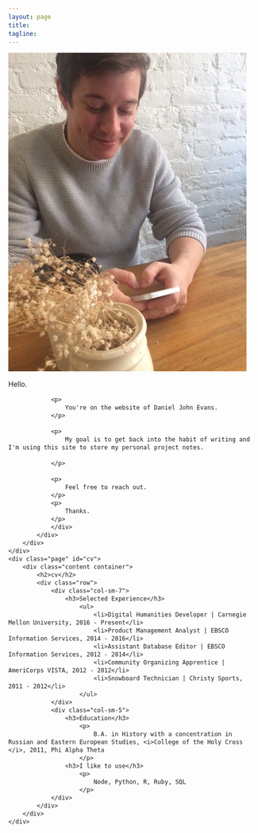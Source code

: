 ```yaml
---
layout: page
title:
tagline:
---
```


<div class="main">
    <div class="page" id="about">
        <div class="content container-fluid">
            <div class="row">
                <div class="col-sm-2">
                    <img class="img-circle" src="/assets/62612.jpeg" alt="danieljevans">
                </div>
                <div class="col-sm-6">
                <p>
                    Hello.
                </p>

                <p>
                    You're on the website of Daniel John Evans.
                </p>

                <p>
                    My goal is to get back into the habit of writing and I'm using this site to store my personal project notes.

                </p>

                <p>
                    Feel free to reach out.
                </p>
                <p>
                    Thanks.
                </p>
                </div>
            </div>
        </div>
    </div>
    <div class="page" id="cv">
        <div class="content container">
            <h2>cv</h2>
            <div class="row">
                <div class="col-sm-7">
                    <h3>Selected Experience</h3>
                        <ul>
                            <li>Digital Humanities Developer | Carnegie Mellon University, 2016 - Present</li>
                            <li>Product Management Analyst | EBSCO Information Services, 2014 - 2016</li>
                            <li>Assistant Database Editor | EBSCO Information Services, 2012 - 2014</li>
                            <li>Community Organizing Apprentice | AmeriCorps VISTA, 2012 - 2012</li>
                            <li>Snowboard Technician | Christy Sports, 2011 - 2012</li>
                        </ul>
                </div>
                <div class="col-sm-5">
                    <h3>Education</h3>
                        <p>
                            B.A. in History with a concentration in Russian and Eastern European Studies, <i>College of the Holy Cross </i>, 2011, Phi Alpha Theta
                        </p>
                    <h3>I like to use</h3>
                        <p>
                            Node, Python, R, Ruby, SQL
                        </p>
                </div>
            </div> 
        </div>
    </div>
